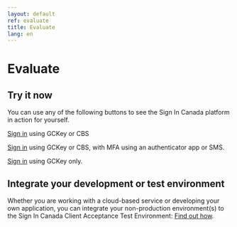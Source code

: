 ```yaml
---
layout: default
ref: evaluate
title: Evaluate
lang: en
---
```

# Evaluate

## Try it now

You can use any of the following buttons to see the Sign In Canada platform in
action for yourself.

<a class="btn btn-primary" target="_blank" href="https://te-auth.id.tbs-sct.gc.ca/oxauth/restv1/authorize?client_id=c9b2ddd5-46fa-47c8-a956-de6a389d0ad7&state=1&nonce=a&scope=openid&response_type=code&ui_locales=en-CA&prompt=login&redirect_uri=https://www.canada.ca/en.html">Sign in</a> using GCKey or CBS

<a class="btn btn-primary" target="_blank" href="https://te-auth.id.tbs-sct.gc.ca/oxauth/restv1/authorize?client_id=c9b2ddd5-46fa-47c8-a956-de6a389d0ad7&state=1&nonce=a&scope=openid&response_type=code&acr_values=weakmfa&ui_locales=en-CA&prompt=login&redirect_uri=https://www.canada.ca/en.html">Sign in</a> using GCKey or CBS, with MFA using an authenticator app or SMS.

<a class="btn btn-primary" target="_blank" href="https://te-auth.id.tbs-sct.gc.ca/oxauth/restv1/authorize?client_id=c9b2ddd5-46fa-47c8-a956-de6a389d0ad7&state=1&nonce=a&scope=openid&response_type=code&acr_values=gckey&ui_locales=en-CA&prompt=login&redirect_uri=https://www.canada.ca/en.html">Sign in</a> using GCKey only.

## Integrate your development or test environment

Whether you are working with a cloud-based service or developing your own
application, you can integrate your non-production environment(s) to the Sign In
Canada Client Acceptance Test Environment: [Find out how](../discover/cate.html).
